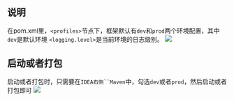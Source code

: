 ## 说明
在pom.xml里，`<profiles>`节点下，框架默认有`dev`和`prod`两个环境配置，其中`dev`是默认环境
`<logging.level>`是当前环境的日志级别。
![](https://img.cdn.apipost.cn/client/user/0/avatar/748dd95d0520f728a75156a010ed837863dc7f58930a3.png)
## 启动或者打包
启动或者打包时，只需要在`IDEA右侧``Maven`中，勾选`dev`或者`prod`，然后启动或者打包即可
![](https://img.cdn.apipost.cn/client/user/0/avatar/748dd95d0520f728a75156a010ed837863dc7f296dfa3.png)